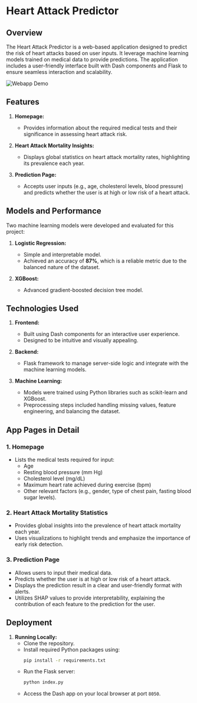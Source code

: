 # Heart Attack Predictor

## Overview
The Heart Attack Predictor is a web-based application designed to predict the risk of heart attacks based on user inputs. It leverage machine learning models trained on medical data to provide predictions. The application includes a user-friendly interface built with Dash components and Flask to ensure seamless interaction and scalability.

![Webapp Demo](https://github.com/HanaHelaly/Heart-Attack-ML/blob/main/HA.gif)

## Features
1. **Homepage:**
   - Provides information about the required medical tests and their significance in assessing heart attack risk.

2. **Heart Attack Mortality Insights:**
   - Displays global statistics on heart attack mortality rates, highlighting its prevalence each year.

3. **Prediction Page:**
   - Accepts user inputs (e.g., age, cholesterol levels, blood pressure) and predicts whether the user is at high or low risk of a heart attack.

## Models and Performance
Two machine learning models were developed and evaluated for this project:

1. **Logistic Regression:**
   - Simple and interpretable model.
   - Achieved an accuracy of **87%**, which is a reliable metric due to the balanced nature of the dataset.

2. **XGBoost:**
   - Advanced gradient-boosted decision tree model.

## Technologies Used
1. **Frontend:**
   - Built using Dash components for an interactive user experience.
   - Designed to be intuitive and visually appealing.

2. **Backend:**
   - Flask framework to manage server-side logic and integrate with the machine learning models.

3. **Machine Learning:**
   - Models were trained using Python libraries such as scikit-learn and XGBoost.
   - Preprocessing steps included handling missing values, feature engineering, and balancing the dataset.

## App Pages in Detail
### 1. Homepage
   - Lists the medical tests required for input:
     - Age
     - Resting blood pressure (mm Hg)
     - Cholesterol level (mg/dL)
     - Maximum heart rate achieved during exercise (bpm)
     - Other relevant factors (e.g., gender, type of chest pain, fasting blood sugar levels).
       
### 2. Heart Attack Mortality Statistics
   - Provides global insights into the prevalence of heart attack mortality each year.
   - Uses visualizations to highlight trends and emphasize the importance of early risk detection.

### 3. Prediction Page
   - Allows users to input their medical data.
   - Predicts whether the user is at high or low risk of a heart attack.
   - Displays the prediction result in a clear and user-friendly format with alerts.
   - Utilizes SHAP values to provide interpretability, explaining the contribution of each feature to the prediction for the user.

## Deployment
1. **Running Locally:**
   - Clone the repository.
   - Install required Python packages using:
     ```bash
     pip install -r requirements.txt
     ```
   - Run the Flask server:
     ```bash
     python index.py
     ```
   - Access the Dash app on your local browser at port `8050`.

